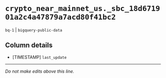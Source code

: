 # `crypto_near_mainnet_us._sbc_18d671901a2c4a47879a7acd80f41bc2`
`bq-1` | `bigquery-public-data`

## Column details
* [TIMESTAMP] `last_update`

-------------------------------------------------------------------------------
*Do not make edits above this line.*
